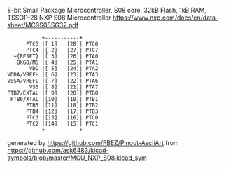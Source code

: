8-bit Small Package Microcontroller, S08 core, 32kB Flash, 1kB RAM, TSSOP-28
NXP S08 Microcontroller
https://www.nxp.com/docs/en/data-sheet/MC9S08SG32.pdf


	           +-----------+
	      PTC5 |[ 1]   [28]| PTC6
	      PTC4 |[ 2]   [27]| PTC7
	  ~{RESET} |[ 3]   [26]| PTA0
	   BKGD/MS |[ 4]   [25]| PTA1
	       VDD |[ 5]   [24]| PTA2
	VDDA/VREFH |[ 6]   [23]| PTA3
	VSSA/VREFL |[ 7]   [22]| PTA6
	       VSS |[ 8]   [21]| PTA7
	PTB7/EXTAL |[ 9]   [20]| PTB0
	 PTB6/XTAL |[10]   [19]| PTB1
	      PTB5 |[11]   [18]| PTB2
	      PTB4 |[12]   [17]| PTB3
	      PTC3 |[13]   [16]| PTC0
	      PTC2 |[14]   [15]| PTC1
	           +-----------+


generated by https://github.com/FBEZ/Pinout-AsciiArt from https://github.com/ask6483/kicad-symbols/blob/master/MCU_NXP_S08.kicad_sym